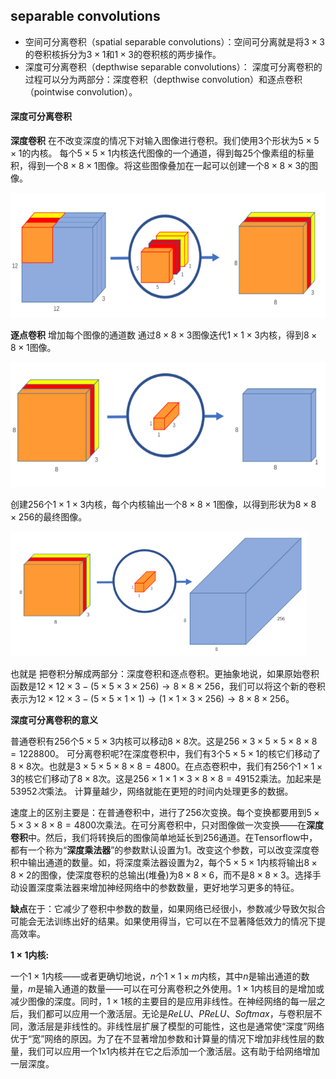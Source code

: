 ## separable convolutions

- 空间可分离卷积（spatial separable convolutions）：空间可分离就是将$3 \times 3$的卷积核拆分为$3 \times 1$和$1\times 3$的卷积核的两步操作。
- 深度可分离卷积（depthwise separable convolutions）： 深度可分离卷积的过程可以分为两部分：深度卷积（depthwise convolution）和逐点卷积（pointwise convolution）。 

#### 深度可分离卷积

**深度卷积** 在不改变深度的情况下对输入图像进行卷积。我们使用3个形状为$5 \times 5 \times 1$的内核。  每个$5 \times 5 \times 1$内核迭代图像的一个通道，得到每$25$个像素组的标量积，得到一个$8 \times 8 \times 1$图像。将这些图像叠加在一起可以创建一个$8 \times 8 \times 3$的图像。

<img src="../img/separate conv1.png" height="200px">

  **逐点卷积** 增加每个图像的通道数  通过$8 \times 8 \times 3$图像迭代$1 \times 1 \times 3$内核，得到$8 \times 8 \times 1$图像。  

<img src="../img/separate conv2.png" height="200px">

创建$256$个$1 \times 1 \times 3$内核，每个内核输出一个$8 \times 8 \times 1$图像，以得到形状为$8 \times 8 \times 256$的最终图像。 

<img src="../img/separate conv3.png" height="200px">

也就是 把卷积分解成两部分：深度卷积和逐点卷积。更抽象地说，如果原始卷积函数是$12 \times 12 \times 3 - (5 \times 5 \times 3 \times 256)→8 \times 8 \times 256$，我们可以将这个新的卷积表示为$12 \times 12 \times 3 - (5 \times 5 \times 1 \times 1) → (1 \times 1 \times 3 \times 256) →8 \times 8 \times 256$。  

**深度可分离卷积的意义** 

普通卷积有$256$个$5 \times 5 \times 3$内核可以移动$8 \times 8$次。这是$256 \times 3 \times 5 \times 5 \times 8 \times 8 = 1228800$。 可分离卷积呢?在深度卷积中，我们有$3$个$5 \times 5 \times 1$的核它们移动了$8 \times 8$次。也就是$3 \times 5 \times 5 \times 8 \times 8 = 4800$。在点态卷积中，我们有$256$个$1 \times 1 \times 3$的核它们移动了$8 \times 8$次。这是$256 \times 1 \times 1 \times 3 \times 8 \times 8 = 49152$乘法。加起来是$53952次$乘法。 计算量越少，网络就能在更短的时间内处理更多的数据。 

速度上的区别主要是：在普通卷积中，进行了$256$次变换。每个变换都要用到$5 \times 5 \times 3 \times 8 \times 8=4800$次乘法。在可分离卷积中，只对图像做一次变换——在**深度卷积**中。然后，我们将转换后的图像简单地延长到$256$通道。在Tensorflow中，都有一个称为“**深度乘法器**”的参数默认设置为1。改变这个参数，可以改变深度卷积中输出通道的数量。如，将深度乘法器设置为$2$，每个$5 \times 5 \times 1$内核将输出$8 \times 8 \times 2$的图像，使深度卷积的总输出(堆叠)为$8 \times 8 \times 6$，而不是$8 \times 8 \times 3$。选择手动设置深度乘法器来增加神经网络中的参数数量，更好地学习更多的特征。 

**缺点**在于：它减少了卷积中参数的数量，如果网络已经很小，参数减少导致欠拟合可能会无法训练出好的结果。如果使用得当，它可以在不显著降低效力的情况下提高效率。 

**$1 \times 1$内核:** 

一个$1 \times 1$内核——或者更确切地说，$n$个$1 \times 1 \times m$内核，其中$n$是输出通道的数量，$m$是输入通道的数量——可以在可分离卷积之外使用。$1 \times 1$内核目的是增加或减少图像的深度。同时，$1 \times 1$核的主要目的是应用非线性。在神经网络的每一层之后，我们都可以应用一个激活层。无论是$ReLU、PReLU、Softmax$，与卷积层不同，激活层是非线性的。非线性层扩展了模型的可能性，这也是通常使“深度”网络优于“宽”网络的原因。为了在不显著增加参数和计算量的情况下增加非线性层的数量，我们可以应用一个1x1内核并在它之后添加一个激活层。这有助于给网络增加一层深度。 
